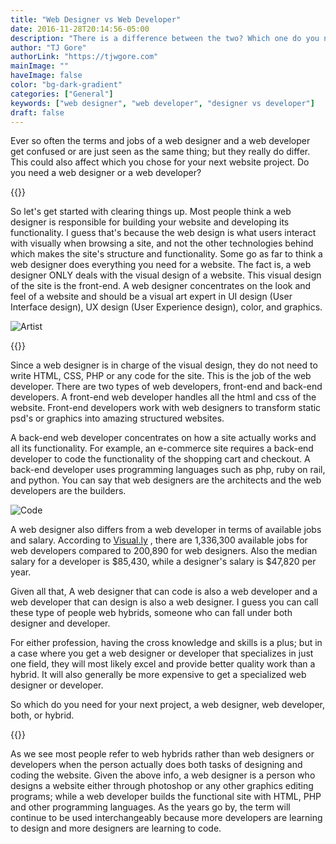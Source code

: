 ```yaml
---
title: "Web Designer vs Web Developer"
date: 2016-11-28T20:14:56-05:00
description: "There is a difference between the two? Which one do you need for your next project?"
author: "TJ Gore"
authorLink: "https://tjwgore.com"
mainImage: ""
haveImage: false
color: "bg-dark-gradient"
categories: ["General"]
keywords: ["web designer", "web developer", "designer vs developer"]
draft: false
---
```


Ever so often the terms and jobs of a web designer and a web developer get confused or are just seen as the same thing; but they really do differ. This could also affect which you chose for your next website project. Do you need a web designer or a web developer?


{{<contentTitle title="Web Designer">}}

So let's get started with clearing things up. Most people think a web designer is responsible for building your website and developing its functionality. I guess that's because the web design is what users interact with visually when browsing a site, and not the other technologies behind which makes the site's structure and functionality. Some go as far to think a web designer does everything you need for a website. The fact is, a web designer ONLY deals with the visual design of a website. This visual design of the site is the front-end. A web designer concentrates on the look and feel of a website and should be a visual art expert in UI design (User Interface design), UX design (User Experience design), color, and graphics.

<p class="text-center">
<img src="/images/articles/painter.jpg" alt="Artist">
</p>

{{<contentTitle title="Web Developer">}}

Since a web designer is in charge of the visual design, they do not need to write HTML, CSS, PHP or any code for the site. This is the job of the web developer. There are two types of web developers, front-end and back-end developers. A front-end web developer handles all the html and css of the website. Front-end developers work with web designers to transform static psd's or graphics into amazing structured websites.


A back-end web developer concentrates on how a site actually works and all its functionality. For example, an e-commerce site requires a back-end developer to code the functionality of the shopping cart and checkout. A back-end developer uses programming languages such as php, ruby on rail, and python. You can say that web designers are the architects and the web developers are the builders.

<p class="text-center">
<img src="/images/articles/code.jpg" alt="Code">
</p>

A web designer also differs from a web developer in terms of available jobs and salary. According to [Visual.ly](https://visual.ly/community/infographic/other/web-designer-vs-web-developer) , there are 1,336,300 available jobs for web developers compared to 200,890 for web designers. Also the median salary for a developer is $85,430, while a designer's salary is $47,820 per year.


Given all that, A web designer that can code is also a web developer and a web developer that can design is also a web designer. I guess you can call these type of people web hybrids, someone who can fall under both designer and developer.


For either profession, having the cross knowledge and skills is a plus; but in a case where you get a web designer or developer that specializes in just one field, they will most likely excel and provide better quality work than a hybrid. It will also generally be more expensive to get a specialized web designer or developer.

So which do you need for your next project, a web designer, web developer, both, or hybrid.

{{<contentTitle title="Summary">}}

As we see most people refer to web hybrids rather than web designers or developers when the person actually does both tasks of designing and coding the website. Given the above info, a web designer is a person who designs a website either through photoshop or any other graphics editing programs; while a web developer builds the functional site with HTML, PHP and other programming languages. As the years go by, the term will continue to be used interchangeably because more developers are learning to design and more designers are learning to code.
